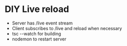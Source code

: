 # DIY Live reload

- Server has /live event stream
- Client subscribes to /live and reload when necessary
- tsc --watch for building
- nodemon to restart server
